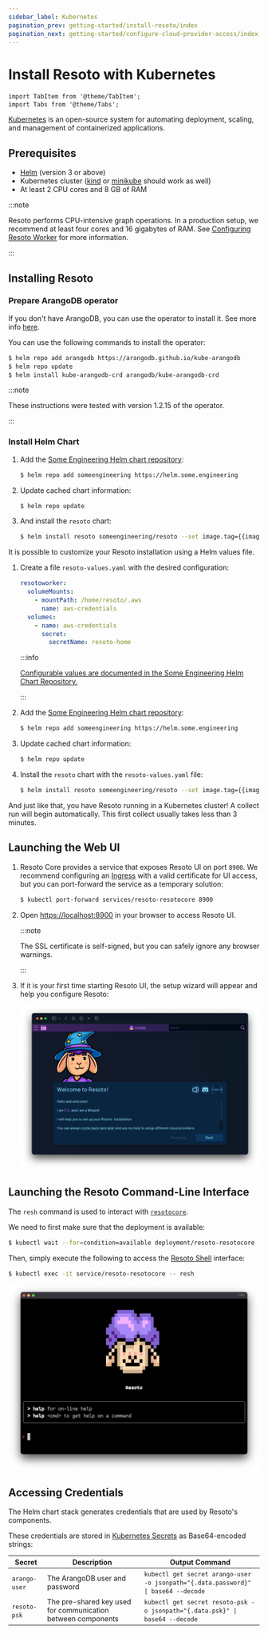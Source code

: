 ```yaml
---
sidebar_label: Kubernetes
pagination_prev: getting-started/install-resoto/index
pagination_next: getting-started/configure-cloud-provider-access/index
---
```


# Install Resoto with Kubernetes

```mdx-code-block
import TabItem from '@theme/TabItem';
import Tabs from '@theme/Tabs';
```

[Kubernetes](https://kubernetes.io) is an open-source system for automating deployment, scaling, and management of containerized applications.

## Prerequisites

- [Helm](https://helm.sh) (version 3 or above)
- Kubernetes cluster ([kind](https://kind.sigs.k8s.io) or [minikube](https://minikube.sigs.k8s.io) should work as well)
- At least 2 CPU cores and 8 GB of RAM

:::note

Resoto performs CPU-intensive graph operations. In a production setup, we recommend at least four cores and 16 gigabytes of RAM. See [Configuring Resoto Worker](../../reference/configuration/worker.md#multi-core-machines) for more information.

:::

## Installing Resoto

### Prepare ArangoDB operator

If you don't have ArangoDB, you can use the operator to install it. See more info [here](https://arangodb.com/docs/stable/tutorials-kubernetes.html).

You can use the following commands to install the operator:

```bash
$ helm repo add arangodb https://arangodb.github.io/kube-arangodb
$ helm repo update
$ helm install kube-arangodb-crd arangodb/kube-arangodb-crd
```

:::note

These instructions were tested with version 1.2.15 of the operator.

:::

### Install Helm Chart

<Tabs groupId="installation-method">
<TabItem value="default" label="Default Installation">

1. Add the [Some Engineering Helm chart repository](https://helm.some.engineering):

   ```bash
   $ helm repo add someengineering https://helm.some.engineering
   ```

2. Update cached chart information:

   ```bash
   $ helm repo update
   ```

3. And install the `resoto` chart:

   ```bash
   $ helm install resoto someengineering/resoto --set image.tag={{imageTag}}
   ```

</TabItem>
<TabItem value="customized" label="Customized Installation">

It is possible to customize your Resoto installation using a Helm values file.

1. Create a file `resoto-values.yaml` with the desired configuration:

   ```yaml title="resoto-values.yaml"
   resotoworker:
     volumeMounts:
       - mountPath: /home/resoto/.aws
         name: aws-credentials
     volumes:
       - name: aws-credentials
         secret:
           secretName: resoto-home
   ```

   :::info

   [Configurable values are documented in the Some Engineering Helm Chart Repository.](https://helm.some.engineering/someengineering/resoto#values)

   :::

2. Add the [Some Engineering Helm chart repository](https://helm.some.engineering):

   ```bash
   $ helm repo add someengineering https://helm.some.engineering
   ```

3. Update cached chart information:

   ```bash
   $ helm repo update
   ```

4. Install the `resoto` chart with the `resoto-values.yaml` file:

   ```bash
   $ helm install resoto someengineering/resoto --set image.tag={{imageTag}} -f resoto-values.yaml
   ```

</TabItem>
</Tabs>

And just like that, you have Resoto running in a Kubernetes cluster! A collect run will begin automatically. This first collect usually takes less than 3 minutes.

## Launching the Web UI

1. Resoto Core provides a service that exposes Resoto UI on port `8900`. We recommend configuring an [Ingress](https://kubernetes.io/docs/concepts/services-networking/ingress) with a valid certificate for UI access, but you can port-forward the service as a temporary solution:

   ```bash
   $ kubectl port-forward services/resoto-resotocore 8900
   ```

2. Open <https://localhost:8900> in your browser to access Resoto UI.

   :::note

   The SSL certificate is self-signed, but you can safely ignore any browser warnings.

   :::

3. If it is your first time starting Resoto UI, the setup wizard will appear and help you configure Resoto:

   ![Screenshot of Resoto UI](./img/resoto-ui.png)

## Launching the Resoto Command-Line Interface

The `resh` command is used to interact with [`resotocore`](../../reference/components/core.md).

We need to first make sure that the deployment is available:

```bash
$ kubectl wait --for=condition=available deployment/resoto-resotocore
```

Then, simply execute the following to access the [Resoto Shell](../../reference/components/shell.md) interface:

```bash
$ kubectl exec -it service/resoto-resotocore -- resh
```

![Resoto Shell](./img/resoto-shell.png)

## Accessing Credentials

The Helm chart stack generates credentials that are used by Resoto's components.

These credentials are stored in [Kubernetes Secrets](https://kubernetes.io/docs/concepts/configuration/secret) as Base64-encoded strings:

| Secret        | Description                                                  | Output Command                                                                     |
| ------------- | ------------------------------------------------------------ | ---------------------------------------------------------------------------------- |
| `arango-user` | The ArangoDB user and password                               | `kubectl get secret arango-user -o jsonpath="{.data.password}" \| base64 --decode` |
| `resoto-psk`  | The pre-shared key used for communication between components | `kubectl get secret resoto-psk -o jsonpath="{.data.psk}" \| base64 --decode`       |
